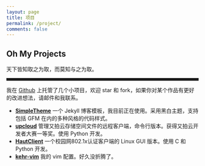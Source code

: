 ```yaml
---
layout: page
title: 项目
permalink: /project/
comments: false
---
```

<style>
.project:visited {
    color: #000;
}
#back-top{
    display:none;
}
</style>

<h2>Oh My Projects</h2>
<span>天下皆知取之为取，而莫知与之为取。</span>　

<hr style="border:solid; ">

我在 [Github][0] 上托管了几个小项目，欢迎 star 和 fork，如果你对某个作品有更好的改进想法，请邮件和我联系。

- **[SimpleTheme][1]** 一个 Jekyll 博客模板，我目前正在使用。采用黑白主题，支持包括 GFM 在内的多种风格的代码样式。
- **[upcloud][2]** 管理又拍云存储空间文件的远程客户端，命令行版本。获得又拍云开发者大赛一等奖。使用 Python 开发。  
- **[HautClient][3]**  一个校园网802.1x认证客户端的 Linux GUI 版本。使用 C 和 Python 开发。
- **[kehr-vim][4]** 我的 vim 配置。好久没折腾了。

[0]:https://github.com/kehr
[1]:https://github.com/kehr/SimpleTheme
[2]:https://github.com/kehr/upcloud
[3]:https://github.com/kehr/HautClient
[4]:https://github.com/kehr/kehr-vim